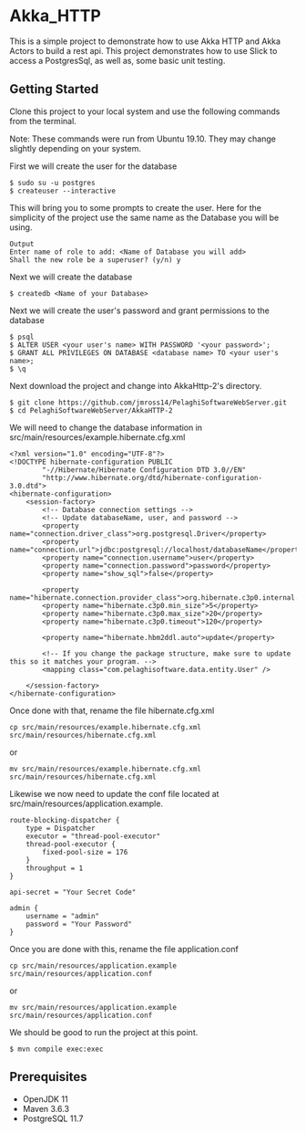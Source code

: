 # Akka_HTTP
This is a simple project to demonstrate how to use Akka HTTP and Akka Actors to build a rest api. This project demonstrates how to use Slick to access a PostgresSql, as well as, some basic unit testing.

## Getting Started
Clone this project to your local system and use the following commands from the terminal.

Note: These commands were run from Ubuntu 19.10. They may change slightly depending on your system.

First we will create the user for the database
```
$ sudo su -u postgres
$ createuser --interactive
```
This will bring you to some prompts to create the user. Here for the simplicity of the project use the same name as the Database you will be using.
```
Output
Enter name of role to add: <Name of Database you will add>
Shall the new role be a superuser? (y/n) y
```
Next we will create the database
```
$ createdb <Name of your Database>
```
Next we will create the user's password and grant permissions to the database
```
$ psql
$ ALTER USER <your user's name> WITH PASSWORD '<your password>';
$ GRANT ALL PRIVILEGES ON DATABASE <database name> TO <your user's name>;
$ \q
```
Next download the project and change into AkkaHttp-2's directory.
```
$ git clone https://github.com/jmross14/PelaghiSoftwareWebServer.git
$ cd PelaghiSoftwareWebServer/AkkaHTTP-2
```
We will need to change the database information in src/main/resources/example.hibernate.cfg.xml
```
<?xml version="1.0" encoding="UTF-8"?>
<!DOCTYPE hibernate-configuration PUBLIC
        "-//Hibernate/Hibernate Configuration DTD 3.0//EN"
        "http://www.hibernate.org/dtd/hibernate-configuration-3.0.dtd">
<hibernate-configuration>
    <session-factory>
        <!-- Database connection settings -->
        <!-- Update databaseName, user, and password -->
        <property name="connection.driver_class">org.postgresql.Driver</property>
        <property name="connection.url">jdbc:postgresql://localhost/databaseName</property>
        <property name="connection.username">user</property>
        <property name="connection.password">password</property>
        <property name="show_sql">false</property>

        <property name="hibernate.connection.provider_class">org.hibernate.c3p0.internal.C3P0ConnectionProvider</property>
        <property name="hibernate.c3p0.min_size">5</property>
        <property name="hibernate.c3p0.max_size">20</property>
        <property name="hibernate.c3p0.timeout">120</property>

        <property name="hibernate.hbm2ddl.auto">update</property>

        <!-- If you change the package structure, make sure to update this so it matches your program. -->
        <mapping class="com.pelaghisoftware.data.entity.User" />

    </session-factory>
</hibernate-configuration>
```
Once done with that, rename the file hibernate.cfg.xml

```
cp src/main/resources/example.hibernate.cfg.xml src/main/resources/hibernate.cfg.xml
```
or
```
mv src/main/resources/example.hibernate.cfg.xml src/main/resources/hibernate.cfg.xml
```
Likewise we now need to update the conf file located at src/main/resources/application.example.
```
route-blocking-dispatcher {
    type = Dispatcher
    executor = "thread-pool-executor"
    thread-pool-executor {
        fixed-pool-size = 176
    }
    throughput = 1
}

api-secret = "Your Secret Code"

admin {
    username = "admin"
    password = "Your Password"
}
```
Once you are done with this, rename the file application.conf
```
cp src/main/resources/application.example src/main/resources/application.conf
```
or
```
mv src/main/resources/application.example src/main/resources/application.conf
```
We should be good to run the project at this point.
```
$ mvn compile exec:exec
``` 
## Prerequisites
* OpenJDK 11
* Maven 3.6.3
* PostgreSQL 11.7
